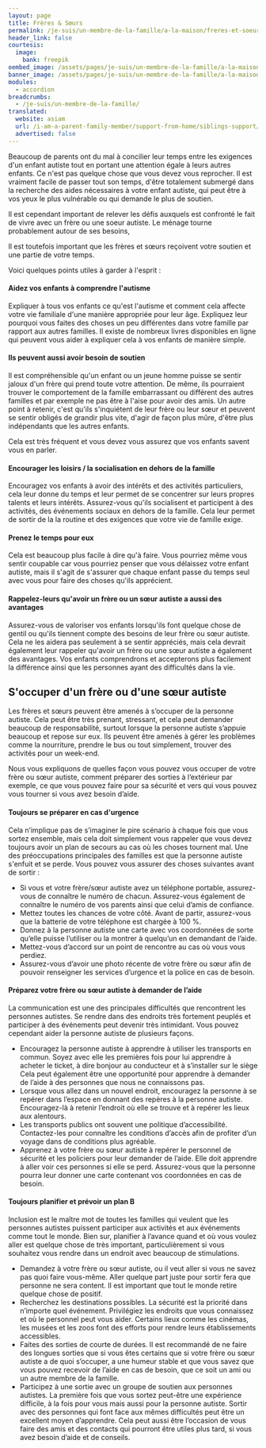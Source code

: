 ```yaml
---
layout: page
title: Frères & Sœurs
permalink: /je-suis/un-membre-de-la-famille/a-la-maison/freres-et-soeurs
header_link: false
courtesis:
  image:
    bank: freepik
oembed_image: /assets/pages/je-suis/un-membre-de-la-famille/a-la-maison/freres-et-soeurs/sopengraph.jpg
banner_image: /assets/pages/je-suis/un-membre-de-la-famille/a-la-maison/freres-et-soeurs/banner.jpg
modules:
  - accordion
breadcrumbs:
  - /je-suis/un-membre-de-la-famille/
translated:
  website: asiam
  url: /i-am-a-parent-family-member/support-from-home/siblings-support/
  advertised: false
---
```


Beaucoup de parents ont du mal à concilier leur temps entre les exigences
d'un enfant autiste tout en portant une attention égale à leurs autres enfants.
Ce n'est pas quelque chose que vous devez vous reprocher.
Il est vraiment facile de passer tout son temps, d'être totalement submergé
 dans la recherche des
aides nécessaires à votre enfant autiste, qui peut être à vos yeux le plus
vulnérable ou qui demande le plus de soutien.

Il est cependant important de relever les défis auxquels est confronté
le fait de vivre avec un frère ou une soeur autiste.
Le ménage tourne probablement autour de ses besoins,

Il est toutefois important que les frères et sœurs reçoivent
votre soutien et une partie de votre temps.

Voici quelques points utiles à garder à l'esprit&nbsp;:


<amp-accordion animate expand-single-section disable-session-states>
 <section expanded>
  <h4><span></span>Aidez vos enfants à comprendre l'autisme</h4>
  <div>
<p>
Expliquer à tous vos enfants ce qu'est l'autisme et comment
cela affecte votre vie familiale d'une manière appropriée pour leur âge.
Expliquez leur pourquoi vous faites des choses un peu différentes
dans votre famille par rapport aux autres familles.
Il existe de nombreux livres disponibles en ligne qui peuvent vous aider à expliquer cela à vos enfants
de manière simple.
</p>
  </div>
 </section>
 <section>
  <h4><span></span>Ils peuvent aussi avoir besoin de soutien</h4>
  <div>
<p>
Il est compréhensible qu'un enfant ou un jeune homme puisse se sentir
jaloux d'un frère qui prend toute votre attention.
De même, ils pourraient trouver le comportement de la famille embarrassant ou différent des autres familles et par
exemple ne pas être à l'aise pour avoir des amis.
Un autre point à retenir, c'est qu'ils s'inquiétent de leur frère ou leur sœur
et peuvent se sentir obligés de grandir plus vite, d'agir de façon plus mûre, d'être plus indépendants
que les autres enfants.
</p>
<p>Cela est très fréquent et vous devez vous assurez que vos enfants savent vous en parler.</p>
  </div>
 </section>
 <section>
  <h4><span></span>Encourager les loisirs / la socialisation en dehors de la famille</h4>
  <div>
<p>Encouragez vos enfants à avoir des intérêts et des activités particuliers,
cela leur donne du temps et leur permet de se concentrer sur leurs propres talents et leurs intérêts.
Assurez-vous qu'ils socialisent et participent à des activités, des événements sociaux en dehors de
la famille. Cela leur permet de sortir de la la routine et des exigences que votre vie de famille exige.
</p>
  </div>
 </section>
 <section>
  <h4><span></span>Prenez le temps pour eux</h4>
  <div>
<p>Cela est beaucoup plus facile à dire qu'à faire. Vous pourriez même vous sentir
coupable car vous pourriez penser que vous délaissez votre enfant autiste, mais il s'agit de s'assurer que
chaque enfant passe du temps seul avec vous pour faire des choses qu'ils apprécient.</p>
  </div>
 </section>
 <section>
  <h4><span></span>Rappelez-leurs qu'avoir un frère ou un sœur autiste a aussi des avantages</h4>
  <div>
<p>Assurez-vous de valoriser vos enfants lorsqu'ils font quelque chose de
gentil ou qu'ils tiennent compte des besoins de leur frère ou sœur autiste.
Cela ne les aidera pas seulement à se sentir appréciés, mais cela devrait également leur rappeler qu'avoir un frère ou une sœur autiste a également des avantages.
Vos enfants comprendrons et accepterons plus facilement la différence ainsi que les personnes ayant des difficultés dans la vie.</p>
  </div>
 </section>
</amp-accordion>


## S'occuper d'un frère ou d'une sœur autiste

Les frères et sœurs peuvent être amenés à s’occuper de la personne autiste. Cela peut
être très prenant, stressant, et cela peut demander beaucoup de responsabilité,
surtout lorsque la personne autiste s’appuie beaucoup et repose sur eux.
Ils peuvent être
amenés à gérer les problèmes comme la nourriture, prendre le bus ou tout simplement,
trouver des activités pour un week-end.

Nous vous expliquons de quelles façon vous pouvez vous occuper de votre frère ou sœur
autiste, comment préparer des sorties à l’extérieur par exemple, ce que vous pouvez faire
pour sa sécurité et vers qui vous pouvez vous tourner si vous avez besoin d’aide.


<amp-accordion animate expand-single-section disable-session-states>
 <section expanded>
  <h4><span></span>Toujours se préparer en cas d'urgence</h4>
  <div>
<p>Cela n’implique pas de s’imaginer le pire scénario à chaque fois que vous sortez
ensemble, mais cela doit simplement vous rappeler que vous devez toujours avoir un plan
de secours
au cas où les choses tournent mal. Une des préoccupations principales des familles est
que la personne autiste s'enfuit et se perde. Vous pouvez vous assurer des choses
suivantes avant de sortir&nbsp;:</p>

<ul>
  <li>Si vous et votre frère/sœur autiste avez un téléphone portable, assurez-vous de
connaître le numéro de chacun. Assurez-vous également de connaître le numéro de vos
parents ainsi que celui d’amis de confiance.</li>
 <li>Mettez toutes les chances de votre côté. Avant de partir, assurez-vous que la
batterie de votre téléphone est chargée à 100&nbsp;%.</li>
 <li>Donnez à la personne autiste une carte avec vos coordonnées de sorte qu’elle puisse
l’utiliser ou la montrer à quelqu’un en demandant de l’aide.</li>
 <li>Mettez-vous d’accord sur un point de rencontre au cas où vous vous perdiez.</li>
 <li>Assurez-vous d’avoir une photo récente de votre frère ou sœur afin de pouvoir
renseigner les services d’urgence et la police en cas de besoin.</li>
</ul>

  </div>
 </section>
 <section>
  <h4><span></span>Préparez votre frère ou sœur autiste à demander de l’aide</h4>
  <div>
<p>La communication est une des principales difficultés que rencontrent les personnes
autistes. Se rendre dans des endroits très fortement peuplés et participer à des
événements peut devenir très intimidant. Vous pouvez cependant aider la personne
autiste de plusieurs façons.</p>

<ul>
  <li>Encouragez la personne autiste à apprendre à utiliser les transports en commun.
Soyez avec elle les premières fois pour lui apprendre à acheter le ticket, à dire bonjour au
conducteur et à s’installer sur le siège Cela peut également être une opportunité pour
apprendre à demander de l’aide à des personnes que nous ne connaissons pas.</li>
 <li>Lorsque vous allez dans un nouvel endroit, encouragez la personne à se repérer dans
l’espace en donnant des repères à la personne autiste. Encouragez-là à retenir
l’endroit où elle se trouve et à repérer les lieux aux alentours.</li>
 <li>Les transports publics ont souvent une politique d’accessibilité. Contactez-les
pour connaître les conditions d’accès afin de profiter d’un voyage dans de conditions plus
agréable.</li>
 <li>Apprenez à votre frère ou sœur autiste à repérer le personnel de sécurité et les
policiers pour leur demander de l’aide. Elle doit apprendre à aller voir ces personnes si elle se
perd. Assurez-vous que la personne pourra leur donner une carte contenant vos
coordonnées en cas de besoin.</li>
</ul>
  </div>
 </section>
 <section>
  <h4><span></span>Toujours planifier et prévoir un plan B</h4>
  <div>
<p>Inclusion est le maître mot de toutes les familles qui veulent que les personnes
autistes puissent participer aux activités et aux événements comme tout le monde. Bien
sur, planifier à l’avance quand et où vous voulez aller est quelque chose de très
important, particulièrement si vous souhaitez vous rendre dans un endroit avec beaucoup
de stimulations.</p>

<ul>
  <li>Demandez à votre frère ou sœur autiste, ou il veut aller si vous ne savez pas quoi
faire vous-même. Aller quelque part juste pour sortir fera que personne ne sera
content. Il est important que tout le monde retire quelque chose de positif.</li>
 <li>Recherchez les destinations possibles. La sécurité est la priorité dans n’importe
quel événement. Privilégiez les endroits que vous connaissez et où le personnel peut vous
aider. Certains lieux comme les cinémas, les musées et les zoos font des efforts pour
rendre leurs établissements accessibles.</li>
 <li>Faites des sorties de courte de durées. Il est recommandé de ne faire des longues
sorties que si vous êtes certains que si votre frère ou sœur autiste a de quoi
s’occuper, a une humeur stable et que vous savez que vous pouvez recevoir de l’aide en
cas de besoin, que ce soit un ami ou un autre membre de la famille.</li>
 <li>Participez à une sortie avec un groupe de soutien aux personnes autistes. La
première fois que vous sortez peut-être une expérience difficile, à la fois pour vous
mais aussi
pour la personne autiste. Sortir avec des personnes qui font face aux mêmes difficultés
peut être un excellent moyen d’apprendre. Cela peut aussi être l’occasion de vous faire
des amis et des contacts qui pourront être utiles plus tard, si vous avez besoin d’aide
et de conseils.</li>
</ul>
  </div>
 </section>
</amp-accordion>
